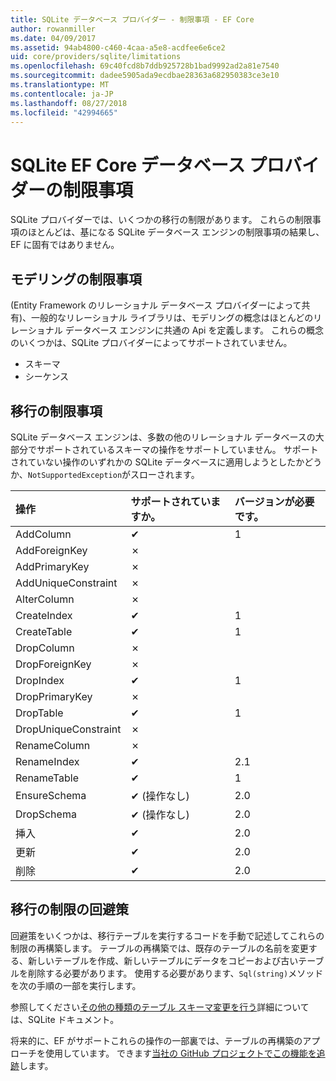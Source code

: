 ```yaml
---
title: SQLite データベース プロバイダー - 制限事項 - EF Core
author: rowanmiller
ms.date: 04/09/2017
ms.assetid: 94ab4800-c460-4caa-a5e8-acdfee6e6ce2
uid: core/providers/sqlite/limitations
ms.openlocfilehash: 69c40fcd8b7ddb925728b1bad9992ad2a81e7540
ms.sourcegitcommit: dadee5905ada9ecdbae28363a682950383ce3e10
ms.translationtype: MT
ms.contentlocale: ja-JP
ms.lasthandoff: 08/27/2018
ms.locfileid: "42994665"
---
```

# <a name="sqlite-ef-core-database-provider-limitations"></a>SQLite EF Core データベース プロバイダーの制限事項

SQLite プロバイダーでは、いくつかの移行の制限があります。 これらの制限事項のほとんどは、基になる SQLite データベース エンジンの制限事項の結果し、EF に固有ではありません。

## <a name="modeling-limitations"></a>モデリングの制限事項

(Entity Framework のリレーショナル データベース プロバイダーによって共有)、一般的なリレーショナル ライブラリは、モデリングの概念はほとんどのリレーショナル データベース エンジンに共通の Api を定義します。 これらの概念のいくつかは、SQLite プロバイダーによってサポートされていません。

* スキーマ
* シーケンス

## <a name="migrations-limitations"></a>移行の制限事項

SQLite データベース エンジンは、多数の他のリレーショナル データベースの大部分でサポートされているスキーマの操作をサポートしていません。 サポートされていない操作のいずれかの SQLite データベースに適用しようとしたかどうか、`NotSupportedException`がスローされます。

| 操作            | サポートされていますか。 | バージョンが必要です。 |
|:---------------------|:-----------|:-----------------|
| AddColumn            | ✔          | 1              |
| AddForeignKey        | ✗          |                  |
| AddPrimaryKey        | ✗          |                  |
| AddUniqueConstraint  | ✗          |                  |
| AlterColumn          | ✗          |                  |
| CreateIndex          | ✔          | 1              |
| CreateTable          | ✔          | 1              |
| DropColumn           | ✗          |                  |
| DropForeignKey       | ✗          |                  |
| DropIndex            | ✔          | 1              |
| DropPrimaryKey       | ✗          |                  |
| DropTable            | ✔          | 1              |
| DropUniqueConstraint | ✗          |                  |
| RenameColumn         | ✗          |                  |
| RenameIndex          | ✔          | 2.1              |
| RenameTable          | ✔          | 1              |
| EnsureSchema         | ✔ (操作なし)  | 2.0              |
| DropSchema           | ✔ (操作なし)  | 2.0              |
| 挿入               | ✔          | 2.0              |
| 更新               | ✔          | 2.0              |
| 削除               | ✔          | 2.0              |

## <a name="migrations-limitations-workaround"></a>移行の制限の回避策

回避策をいくつかは、移行テーブルを実行するコードを手動で記述してこれらの制限の再構築します。 テーブルの再構築では、既存のテーブルの名前を変更する、新しいテーブルを作成、新しいテーブルにデータをコピーおよび古いテーブルを削除する必要があります。 使用する必要があります、`Sql(string)`メソッドを次の手順の一部を実行します。

参照してください[その他の種類のテーブル スキーマ変更を行う](http://sqlite.org/lang_altertable.html#otheralter)詳細については、SQLite ドキュメント。

将来的に、EF がサポートこれらの操作の一部裏では、テーブルの再構築のアプローチを使用しています。 できます[当社の GitHub プロジェクトでこの機能を追跡](https://github.com/aspnet/EntityFrameworkCore/issues/329)します。

